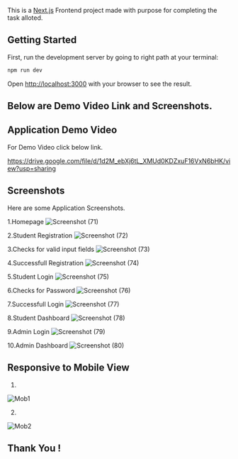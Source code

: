 This is a [Next.js](https://nextjs.org/) Frontend project made with purpose for completing the task alloted.

## Getting Started

First, run the development server by going to right path at your terminal:

```bash
npm run dev

```

Open [http://localhost:3000](http://localhost:3000) with your browser to see the result.

## Below are Demo Video Link and Screenshots.

## Application Demo Video

For Demo Video click below link.

https://drive.google.com/file/d/1d2M_ebXj6tL_XMUd0KDZxuF16VxN6bHK/view?usp=sharing

## Screenshots

Here are some Application Screenshots.

1.Homepage
![Screenshot (71)](https://github.com/nageshmali/Sciqus-Task-Final/assets/98390062/cd083914-418b-489e-b867-c612694dcaf1)

2.Student Registration
![Screenshot (72)](https://github.com/nageshmali/Sciqus-Task-Final/assets/98390062/9f0e7931-d789-4ce7-8103-40eb444db096)

3.Checks for valid input fields
![Screenshot (73)](https://github.com/nageshmali/Sciqus-Task-Final/assets/98390062/21eb839e-663a-4a70-8c2e-c2b60d72bd8b)

4.Successfull Registration
![Screenshot (74)](https://github.com/nageshmali/Sciqus/assets/98390062/fd6a4bbe-6e7e-4a27-b16b-6d0bdb6e8a00)

5.Student Login
![Screenshot (75)](https://github.com/nageshmali/Sciqus/assets/98390062/8d16aec6-20e8-4c05-90f8-80237f88cf7f)

6.Checks for Password
![Screenshot (76)](https://github.com/nageshmali/Sciqus/assets/98390062/dfd9be2b-06a4-43e6-a67c-465a19e2489b)

7.Successfull Login
![Screenshot (77)](https://github.com/nageshmali/Sciqus/assets/98390062/8f2f3611-7290-49c4-90f7-d967d4e53f75)

8.Student Dashboard
![Screenshot (78)](https://github.com/nageshmali/Sciqus/assets/98390062/a11db2a1-d6fc-48c9-b3db-c28a02ec1109)

9.Admin Login
![Screenshot (79)](https://github.com/nageshmali/Sciqus/assets/98390062/71ee52b6-9b5e-47d1-bfec-95da4c775af1)

10.Admin Dashboard
![Screenshot (80)](https://github.com/nageshmali/Sciqus/assets/98390062/3583b627-3df1-4c1d-af42-7715b8d59380)


## Responsive to Mobile View
1.
![Mob1](https://github.com/nageshmali/Sciqus/assets/98390062/8598b17e-7364-49e5-8248-1e78c1331ae1)

2.
![Mob2](https://github.com/nageshmali/Sciqus/assets/98390062/731fa126-dc95-4d45-bb3d-3a099047f5e5)





## Thank You !

